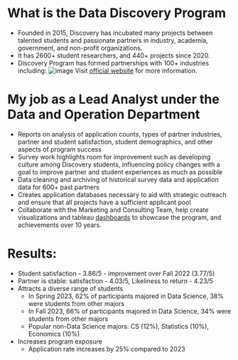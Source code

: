 # What is the Data Discovery Program
- Founded in 2015, Discovery has incubated many projects between talented students and passionate partners in industry, academia, government, and non-profit organizations.
- It has 2600+ student researchers, and 440+ projects since 2020. 
- Discovery Program has formed partnerships with 100+ industries including:
![image](https://github.com/user-attachments/assets/6317bef3-ecf5-4bed-bd49-c2cda1a7c5f7)
Visit [official website](https://cdss.berkeley.edu/discovery) for more information.

# My job as a Lead Analyst under the Data and Operation Department
- Reports on analysis of application counts, types of partner industries, partner and student satisfaction, student demographics, and other aspects of program success
- Survey work highlights room for improvement such as developing culture among Discovery students, influencing policy changes with a goal to improve partner and student experiences as much as possible
- Data cleaning and archiving of historical survey data and application data for 600+ past partners
- Creates application databases necessary to aid with strategic outreach and ensure that all projects have a sufficient applicant pool
- Collaborate with the Marketing and Consulting Team, help create visualizations and tableau [dashboards](https://public.tableau.com/app/profile/shuran.yang/viz/DiscoveryStudentDiversity_17127769352100/Dashboard2) to showcase the program, and achievements over 10 years.

# Results:
- Student satisfaction - 3.86/5 - improvement over Fall 2022 (3.77/5)
- Partner is stable: satisfaction - 4.03/5, Likeliness to return - 4.23/5 
- Attracts a diverse range of students
  - In Spring 2023, 62% of participants majored in Data Science, 38% were students from other majors
  - In Fall 2023, 66% of participants majored in Data Science, 34% were students from other majors
  - Popular non-Data Science majors: CS (12%), Statistics (10%), Economics (10%)
- Increases program exposure
  - Application rate increases by 25% compared to 2023
